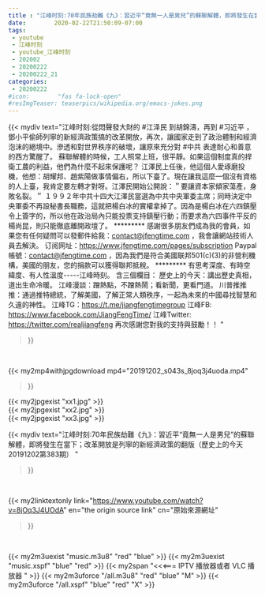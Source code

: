 ```yaml
---
title : "江峰时刻:70年民族劫難《九》：習近平“竟無一人是男兒”的蘇聯解體，即將發生在當下；改革開放是列寧的新經濟政策的翻版（歷史上的今天20191202第383期） "
date:        2020-02-22T21:50:09-07:00
tags:
 - youtube
 - 江峰时刻
 - youtube_江峰时刻
 - 202002
 - 20200222
 - 20200222_21
categories:
 - 20200222
#icon:        "fas fa-lock-open"
#resImgTeaser: teaserpics/wikipedia.org/emacs-jokes.png
---
```


{{< mydiv text="江峰时刻:從悶聲發大財的 #江泽民 到胡錦濤，再到 #习近平 ，鄧小平偷師列寧的新經濟政策搞的改革開放，再次，讓國家走到了政治體制和經濟泡沫的絕境中。滲透和對世界秩序的破壞，讓原來充分對 #中共 表達耐心和善意的西方驚醒了。 蘇聯解體的時候，工人照常上班，很平靜。如果這個制度真的捍衛工農的利益，他們為什麼不起來保護呢？ 江澤民上任後，他這個人愛琢磨投機，他想：胡耀邦、趙紫陽做事情偏右，所以下臺了。現在讓我這麼一個沒有資格的人上臺，我肯定要左轉才對呀。江澤民開始公開說：＂要讓資本家傾家蕩產，身敗名裂。＂ １９９２年中共十四大江澤民當選為中共中央軍委主席；同時決定中央軍委不再設秘書長職務，這就把楊白冰的實權拿掉了。因為是楊白冰在六四鎮壓令上簽字的，所以他在政治局內只能投票支持鎮壓行動；而要求為六四事件平反的楊尚昆，則只能徹底離開政壇了。     ********* 感謝很多朋友們成為我的會員，如果您有任何疑問可以發郵件給我：contact@jfengtime.com ，我會讓網站技術人員去解決。 订阅网址：https://www.jfengtime.com/pages/subscription Paypal帳號：contact@jfengtime.com ，因為我們是符合美國联邦501(c)(3)的非營利機構，美國的朋友，您的捐款可以獲得聯邦抵稅。     ********* 有思考深度、有時空緯度、有人性溫度-----江峰時刻。 含三個欄目： 歷史上的今天：講出歷史真相，道出生命冷暖。 江峰漫談：蹭熱點，不蹭熱鬧；看新聞，更看門道。 川普推推推：通過推特總統，了解美國，了解正常人類秩序，一起為未來的中國尋找智慧和久違的神性。  江峰TG：https://t.me/jiangfengtimegroup 江峰FB: https://www.facebook.com/JiangFengTime/ 江峰Twitter: https://twitter.com/realjiangfeng 再次感謝您對我的支持與鼓勵！！ "
>}}
<br>


{{< my2mp4withjpgdownload mp4="20191202_s043s_8joq3j4uoda.mp4"
>}}

{{< my2jpgexist "xx1.jpg" >}}<br>
{{< my2jpgexist "xx2.jpg" >}}<br>
{{< my2jpgexist "xx3.jpg" >}}<br>



{{< mydiv text="江峰时刻:70年民族劫難《九》：習近平“竟無一人是男兒”的蘇聯解體，即將發生在當下；改革開放是列寧的新經濟政策的翻版（歷史上的今天20191202第383期） "
>}}
<br>

{{< my2linktextonly link="https://www.youtube.com/watch?v=8jOq3J4UOdA"
en="the origin source link" cn="原始來源網址"
>}}


<br>

{{< my2m3uexist "music.m3u8" "red"  "blue" >}} {{< my2m3uexist "music.xspf" "blue" "red"  >}} {{< my2span "<<<=== IPTV 播放器或者 VLC 播放器 " >}} {{< my2m3uforce "/all.m3u8" "red"  "blue" "M" >}} {{< my2m3uforce "/all.xspf" "blue" "red"  "X" >}} 
